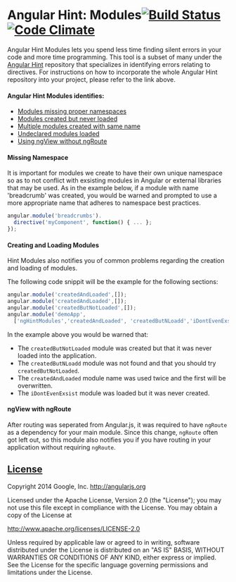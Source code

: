 Angular Hint: Modules[![Build Status](https://travis-ci.org/angular/angular-hint-modules.svg?branch=master)](https://travis-ci.org/angular/angular-hint-modules)[![Code Climate](https://codeclimate.com/github/angular/angular-hint-modules.png)](https://codeclimate.com/github/angular/angular-hint-modules)
===================

Angular Hint Modules lets you spend less time finding silent errors in your code and more time programming. This tool is a subset of many under the [Angular Hint](https://github.com/angular/angular-hint) repository that specializes in identifying errors relating to directives. For instructions on how to incorporate the whole Angular Hint repository into your project, please refer to the link above.

#### Angular Hint Modules identifies:
  - [Modules missing proper namespaces](#missing-namespace)
  - [Modules created but never loaded](#creating-and-loading-modules)
  - [Multiple modules created with same name](#creating-and-loading-modules)
  - [Undeclared modules loaded](#creating-and-loading-modules)
  - [Using ngView without ngRoute](#ngview-with-ngroute)

#### Missing Namespace
It is important for modules we create to have their own unique namespace so as to not conflict with exsisting modules in Angular or external libraries that may be used. As in the example below, if a module with name 'breadcrumb' was created, you would be warned and prompted to use a more appropriate name that adheres to namespace best practices.
```javascript
angular.module('breadcrumbs').
  directive('myComponent', function() { ... };
});
```

#### Creating and Loading Modules
Hint Modules also notifies you of common problems regarding the creation and loading of modules.

The following code snippit will be the example for the following sections:

```Javascript
angular.module('createdAndLoaded',[]);
angular.module('createdAndLoaded',[]);
angular.module('createdButNotLoaded',[]);
angular.module('demoApp',
  ['ngHintModules','createdAndLoaded', 'createdButNLoadd','iDontEvenExsist']);

```
In the example above you would be warned that:
- The `createdButNotLoaded` module was created but that it was never loaded into the application.
- The `createdButNLoadd` module was not found and that you should try `createdButNotLoaded`.
- The `createdAndLoaded` module name was used twice and the first will be overwritten.
- The `iDontEvenExsist` module was loaded but it was never created.

#### ngView with ngRoute
After routing was seperated from Angular.js, it was required to have `ngRoute` as a dependency for your main module. Since this change, `ngRoute` often got left out, so this module also notifies you if you have routing in your application without requiring `ngRoute`.

## [License](LICENSE)

Copyright 2014 Google, Inc. http://angularjs.org

Licensed under the Apache License, Version 2.0 (the "License");
you may not use this file except in compliance with the License.
You may obtain a copy of the License at

   http://www.apache.org/licenses/LICENSE-2.0

Unless required by applicable law or agreed to in writing, software
distributed under the License is distributed on an "AS IS" BASIS,
WITHOUT WARRANTIES OR CONDITIONS OF ANY KIND, either express or implied.
See the License for the specific language governing permissions and
limitations under the License.

